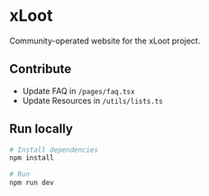 # xLoot

Community-operated website for the xLoot project.

## Contribute

- Update FAQ in `/pages/faq.tsx`
- Update Resources in `/utils/lists.ts`

## Run locally

```bash
# Install dependencies
npm install

# Run
npm run dev
```
